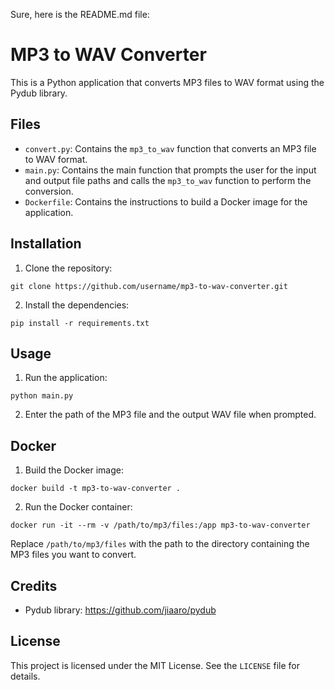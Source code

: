 Sure, here is the README.md file:

# MP3 to WAV Converter

This is a Python application that converts MP3 files to WAV format using the Pydub library.

## Files

- `convert.py`: Contains the `mp3_to_wav` function that converts an MP3 file to WAV format.
- `main.py`: Contains the main function that prompts the user for the input and output file paths and calls the `mp3_to_wav` function to perform the conversion.
- `Dockerfile`: Contains the instructions to build a Docker image for the application.

## Installation

1. Clone the repository:

```
git clone https://github.com/username/mp3-to-wav-converter.git
```

2. Install the dependencies:

```
pip install -r requirements.txt
```

## Usage

1. Run the application:

```
python main.py
```

2. Enter the path of the MP3 file and the output WAV file when prompted.

## Docker

1. Build the Docker image:

```
docker build -t mp3-to-wav-converter .
```

2. Run the Docker container:

```
docker run -it --rm -v /path/to/mp3/files:/app mp3-to-wav-converter
```

Replace `/path/to/mp3/files` with the path to the directory containing the MP3 files you want to convert.

## Credits

- Pydub library: https://github.com/jiaaro/pydub

## License

This project is licensed under the MIT License. See the `LICENSE` file for details.